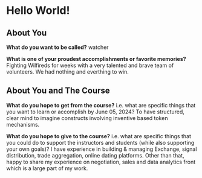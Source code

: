 # Hello World!

## About You

**What do you want to be called?** 
watcher

**What is one of your proudest accomplishments or favorite memories?** 
Fighting Wilfireds for weeks with a very talented and brave team of volunteers. We had nothing and everthing to win.

## About You and The Course

**What do you hope to get from the course?** 
i.e. what are specific things that you want to learn or accomplish by June 05, 2024?
To have structured, clear mind to imagine constructs involving inventive based token mechanisms.

**What do you hope to give to the course?** 
i.e. what are specific things that you could do to support the instructors and students (while also supporting your own goals)?
I have experience in building & managing Exchange, signal distribution, trade aggregation, online dating platforms. Other than that, happy to share my experience on negotiation, sales and data analytics front which is a large part of my work.
